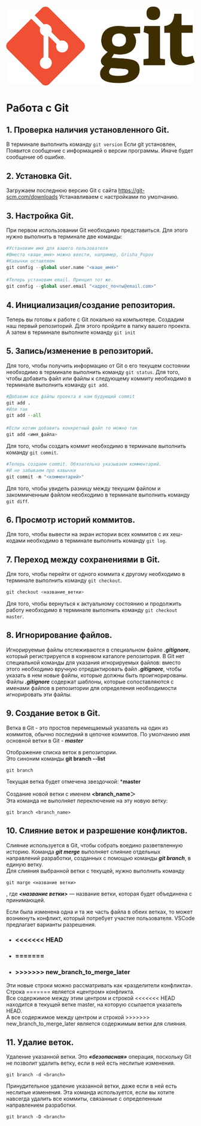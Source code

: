 ![logo](Git-Logo-2Color.png)
# Работа с Git

## 1. Проверка наличия установленного Git.
В терминале выполнить команду `git version`
Если git установлен, Появится сообщение с информацией о версии программы.
Иначе будет сообщение об ошибке.

## 2. Установка Git.
Загружаем последнюю версию Git с сайта https://git-scm.com/downloads Устанавливаем с настройками по умолчанию.

## 3. Настройка Git.
При первом использовании Git необходимо представиться.
Для этого нужно выполнить в терминале две команды:
```python
#Установим имя для вашего пользователя
#Вместо <ваше_имя> можно ввести, например, Grisha_Popov
#Кавычки оставляем
git config --global user.name "<ваше_имя>"

#Теперь установим email. Принцип тот же.
git config --global user.email "<адрес_почты@email.com>"
```

## 4. Инициализация/создание репозитория.
Теперь вы готовы к работе с Git локально на компьютере.
Создадим наш первый репозиторий. Для этого пройдите в папку вашего проекта.
А затем в терминале выполните команду `git init`

## 5. Запись/изменение в репозиторий.
Для того, чтобы получить информацию от Git о его текущем состоянии необходимо в терминале выполнить команду `git status`.
Для того, чтобы добавить файл или файлы к следующему коммиту необходимо в терминале выполнить команду `git add`.
```python
#Добавим все файлы проекта в нам будующий commit
git add .
#Или так
git add --all

#Если хотим добавить конкретный файл то можно так
git add <имя_файла> 
```
Для того, чтобы создать коммит необходимо в терминале выполнить команду `git commit`.
```python
#Теперь создаем commit. Обязательно указываем комментарий.
#И не забываем про кавычки
git commit -m "<комментарий>"
```
Для того, чтобы увидеть разницу между текущим файлом и закоммиченным файлом необходимо в терминале выполнить команду `git diff`.

## 6. Просмотр историй коммитов.
Для того, чтобы вывести на экран истории всех коммитов с их хеш-кодами необходимо в терминале выполнить команду `git log`.

## 7. Переход между сохранениями в Git.
Для того, чтобы перейти от одного коммита к другому необходимо в терминале выполнить команду `git checkout`.
```python
git checkout <название_ветки>
```
Для того, чтобы вернуться к актуальному состоянию и продолжить работу необходимо в терминале выполнить команду `git checkout master`.

## 8. Игнорирование файлов.
Игнорируемые файлы отслеживаются в специальном файле ***.gitignore***, который регистрируется в корневом каталоге репозитория. В Git нет специальной команды для указания игнорируемых файлов: вместо этого необходимо вручную отредактировать файл ***.gitignore***, чтобы указать в нем новые файлы, которые должны быть проигнорированы. Файлы ***.gitignore*** содержат шаблоны, которые сопоставляются с именами файлов в репозитории для определения необходимости игнорировать эти файлы.

## 9. Создание веток в Git.
Ветка в Git - это простов перемещаемый указатель на один из коммитов, обычно последний в цепочке коммитов.
По умолчанию имя основной ветки в Git - ***master***

Отображение списка веток в репозитории.\
Это синоним команды **git branch --list**
```
git branch
```
Текущая ветка будет отмечена звездочкой: ***master**

Создание новой ветки с именем **<branch_name＞**\
Эта команда не выполняет переключение на эту новую ветку:
```
git branch <branch_name>
```

## 10. Слияние веток и разрешение конфликтов.
Слияние используется в Git, чтобы собрать воедино разветвленную историю. Команда ***git merge*** выполняет слияние отдельных направлений разработки, созданных с помощью команды ***git branch***, в единую ветку.\
Для слияния выбранной ветки с текущей, нужно выполнить команду
```
git marge <название ветки>
```
, где ***<название ветки>*** — название ветки, которая будет объединена с принимающей.

Если была изменена одна и та же часть файла в обеих ветках, то может возникнуть конфликт, который потребует участие пользователя. VSCode предлагает варианты разрешения.

* ### <<<<<<< HEAD
* ### =======
* ### >>>>>>> new_branch_to_merge_later

Эти новые строки можно рассматривать как «разделители конфликта».\
Строка ======= является «центром» конфликта. \
Все содержимое между этим центром и строкой <<<<<<< HEAD находится в текущей ветке master, на которую ссылается указатель HEAD.\
 А все содержимое между центром и строкой >>>>>>> new_branch_to_merge_later является содержимым ветки для слияния.

## 11. Удалие веток.
Удаление указанной ветки. Это ***«безопасная»*** операция, поскольку Git не позволит удалить ветку, если в ней есть неслитые изменения.
```
git branch -d <branch>
```

Принудительное удаление указанной ветки, даже если в ней есть неслитые изменения. Эта команда используется, если вы хотите навсегда удалить все коммиты, связанные с определенным направлением разработки.
```
git branch -D <branch>
```
